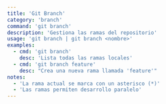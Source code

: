 ```yaml
---
title: 'Git Branch'
category: 'branch'
command: 'git branch'
description: 'Gestiona las ramas del repositorio'
usage: 'git branch | git branch <nombre>'
examples:
  - cmd: 'git branch'
    desc: 'Lista todas las ramas locales'
  - cmd: 'git branch feature'
    desc: "Crea una nueva rama llamada 'feature'"
notes:
  - 'La rama actual se marca con un asterisco (*)'
  - 'Las ramas permiten desarrollo paralelo'
---
```

